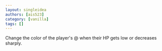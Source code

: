 ```yaml
---
layout: singleidea
authors: [ais523]
category: [vanilla]
tags: []
---
```

Change the color of the player's @ when their HP gets low or decreases sharply.
